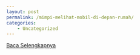 ```yaml
---
layout: post
permalink: /mimpi-melihat-mobil-di-depan-rumah/
categories:
    - Uncategorized
---
```


[Baca Selengkapnya](/06)